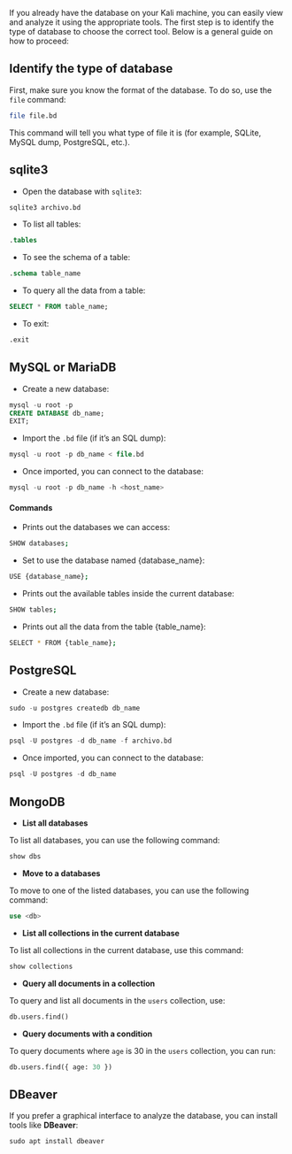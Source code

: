 If you already have the database on your Kali machine, you can easily view and analyze it using the appropriate tools. The first step is to identify the type of database to choose the correct tool. Below is a general guide on how to proceed:

##  Identify the type of database

First, make sure you know the format of the database. To do so, use the `file` command:
```bash
file file.bd
```
This command will tell you what type of file it is (for example, SQLite, MySQL dump, PostgreSQL, etc.).

## sqlite3
- Open the database with `sqlite3`:
```sql
sqlite3 archivo.bd
```

- To list all tables:
```sql
.tables
```

- To see the schema of a table:
```sql
.schema table_name
```

- To query all the data from a table:
```sql
SELECT * FROM table_name;
```

- To exit:
```sql
.exit
```

## MySQL or MariaDB
- Create a new database:
```sql
mysql -u root -p
CREATE DATABASE db_name;
EXIT;
```
- Import the `.bd` file (if it’s an SQL dump):
```sql
mysql -u root -p db_name < file.bd
```
- Once imported, you can connect to the database:
```sql
mysql -u root -p db_name -h <host_name>
```
#### Commands <a name="mysql"></a>

- Prints out the databases we can access:
````bash
SHOW databases;
````  

- Set to use the database named {database_name}:
````bash
USE {database_name};
````  

- Prints out the available tables inside the current database:

````bash
SHOW tables;
````  
- Prints out all the data from the table {table_name}:
````bash
SELECT * FROM {table_name};
````  


## PostgreSQL
- Create a new database:
```sql
sudo -u postgres createdb db_name
```
- Import the `.bd` file (if it’s an SQL dump):
```sql
psql -U postgres -d db_name -f archivo.bd
```
- Once imported, you can connect to the database:
```sql
psql -U postgres -d db_name
```


## MongoDB
- **List all databases**

To list all databases, you can use the following command:

```sql
show dbs
```

- **Move to a databases**

To move to one of the listed databases, you can use the following command:

```sql
use <db>
```
- **List all collections in the current database**

To list all collections in the current database, use this command:

```sql
show collections
```

- **Query all documents in a collection**

To query and list all documents in the `users` collection, use:

```sql
db.users.find()
```

- **Query documents with a condition**

To query documents where `age` is 30 in the `users` collection, you can run:
```sql
db.users.find({ age: 30 })
```

## DBeaver
If you prefer a graphical interface to analyze the database, you can install tools like **DBeaver**:

```sql
sudo apt install dbeaver
```
